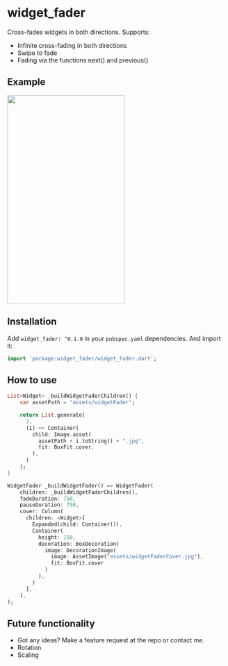 # widget_fader

Cross-fades widgets in both directions.
Supports:
* Infinite cross-fading in both directions
* Swipe to fade
* Fading via the functions next() and previous()

## Example

<img src="https://media.giphy.com/media/jlcmSkvhF8jOjsg014/giphy.gif" width="270" height="480" />

## Installation

Add ``widget_fader: ^0.1.0`` in your ``pubspec.yaml`` dependencies. And import it:
```dart
import 'package:widget_fader/widget_fader.dart';
```

## How to use

```dart
List<Widget> _buildWidgetFaderChildren() {
    var assetPath = "assets/widgetFader";

    return List.generate(
      3, 
      (i) => Container(
        child: Image.asset(
          assetPath + i.toString() + ".jpg",
          fit: BoxFit.cover,
        ),
      )
    );
}

WidgetFader _buildWidgetFader() => WidgetFader(
    children: _buildWidgetFaderChildren(),
    fadeDuration: 750,
    pauseDuration: 750,
    cover: Column(
      children: <Widget>[
        Expanded(child: Container()),
        Container(
          height: 150,
          decoration: BoxDecoration(
            image: DecorationImage(
              image: AssetImage("assets/widgetFaderCover.jpg"),
              fit: BoxFit.cover
            )
          ),
        )
      ],
    ),
);
```

## Future functionality

* Got any ideas? Make a feature request at the repo or contact me.
* Rotation
* Scaling


